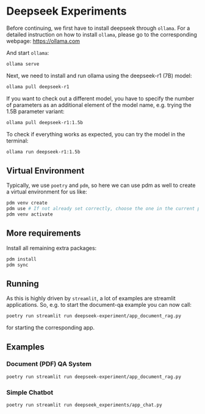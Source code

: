 # Deepseek Experiments

Before continuing, we first have to install deepseek through `ollama`.
For a detailed instruction on how to install `ollama`, please go to the corresponding webpage: https://ollama.com

And start `ollama`:
```bash
ollama serve
```

Next, we need to install and run ollama using the deepseek-r1 (7B) model:
```bash
ollama pull deepseek-r1
```

If you want to check out a different model, you have to specify the number of parameters as an additional element of the model name, e.g. trying the 1.5B parameter variant:
```bash
ollama pull deepseek-r1:1.5b
```

To check if everything works as expected, you can try the model in the terminal:
```bash
ollama run deepseek-r1:1.5b
```

## Virtual Environment

Typically, we use `poetry` and `pdm`, so here we can use pdm as well to create a virtual environment for us like:
```bash
pdm venv create
pdm use # If not already set correctly, choose the one in the current pwd
pdm venv activate
```

## More requirements

Install all remaining extra packages:
```bash
pdm install
pdm sync
```

## Running

As this is highly driven by `streamlit`, a lot of examples are streamlit applications.
So, e.g. to start the document-qa example you can now call:
```bash
poetry run streamlit run deepseek-experiment/app_document_rag.py
```
for starting the corresponding app. 

## Examples

### Document (PDF) QA System

```bash
poetry run streamlit run deepseek-experiment/app_document_rag.py
```

### Simple Chatbot

```bash
poetry run streamlit run deepseek_experiments/app_chat.py
```